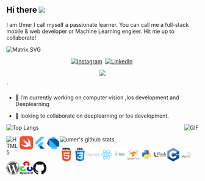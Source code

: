 <h2>Hi there <img src="https://media.giphy.com/media/hvRJCLFzcasrR4ia7z/giphy.gif" width="25px"></h2>

<p align="left"> 
 I am Umer  
 I call myself a passionate learner. You can call me a full-stack mobile & web developer or Machine Learning engieer.
 Hit me up to collaborate!
 
</p>

 ![Matrix SVG](https://raw.githubusercontent.com/rodrigograca31/rodrigograca31/master/matrix.svg)
 

<p align="center">
 <a href="https://www.instagram.com/mumerzia/?hl=en"><img src="https://img.shields.io/badge/instagram-%23E4405F.svg?&style=for-the-badge&logo=instagram&logoColor=white"  alt="Instagram" /></a>&nbsp;
 <a href="https://linkedin.com/in/muhammad-umer-zia"><img src="https://img.shields.io/badge/linkedin-%230077B5.svg?&style=for-the-badge&logo=linkedin&logoColor=white"  alt="LinkedIn" /></a>&nbsp;
 
 <p align="center"> 
  <img src="https://profile-counter.glitch.me/{umerzia-7001}/count.svg" />
</p>`
</p>

- 🔭 I’m currently working on computer vision ,Ios development and Deeplearning 

-  🤝  looking to collaborate on deeplearning or Ios development.


<img align="right" alt="GIF" src="https://media.giphy.com/media/RK5KD6UcUpAt92zZvt/giphy.gif" />


![Top Langs](https://github-readme-stats.vercel.app/api/top-langs/?username=umerzia-7001&layout=compact?&theme=radical)

![umer's github stats](https://github-readme-stats.vercel.app/api?username=umerzia-7001&theme=radical)
<img align="left" alt="HTML5" width="35px" src="https://camo.githubusercontent.com/064583e4d3473a4cfd8a68f1346cb3830a7b737c016332f88c7068fa0732818c/68747470733a2f2f656e637279707465642d74626e302e677374617469632e636f6d2f696d616765733f713d74626e253341414e64394763514655466b5a657a4f7869777249414d6c534d7038754c35626b38324e3137587a4d4b5126757371703d434155" />
<img align="left" alt="HTML5" width="35px" src="https://raw.githubusercontent.com/github/explore/80688e429a7d4ef2fca1e82350fe8e3517d3494d/topics/swift/swift.png" />
<img align="left" alt="HTML5" width="35px" src="https://raw.githubusercontent.com/github/explore/cebd63002168a05a6a642f309227eefeccd92950/topics/flutter/flutter.png" />
<img align="left" alt="HTML5" width="35px" src="https://raw.githubusercontent.com/github/explore/80688e429a7d4ef2fca1e82350fe8e3517d3494d/topics/dart/dart.png" />

<img align="left" alt="HTML5" width="35px" src="https://raw.githubusercontent.com/github/explore/80688e429a7d4ef2fca1e82350fe8e3517d3494d/topics/html/html.png" />
<img align="left" alt="CSS3" width="35px" src="https://raw.githubusercontent.com/github/explore/80688e429a7d4ef2fca1e82350fe8e3517d3494d/topics/css/css.png" />
<img align="left" alt="HTML5" width="35px" src="https://raw.githubusercontent.com/github/explore/80688e429a7d4ef2fca1e82350fe8e3517d3494d/topics/express/express.png" />
<img align="left" alt="HTML5" width="35px" src="https://raw.githubusercontent.com/github/explore/80688e429a7d4ef2fca1e82350fe8e3517d3494d/topics/react/react.png" />
<img align="left" alt="Java" width="35px" src="https://raw.githubusercontent.com/github/explore/80688e429a7d4ef2fca1e82350fe8e3517d3494d/topics/java/java.png" />
<img align="left" alt="HTML5" width="35px" src="https://raw.githubusercontent.com/github/explore/80688e429a7d4ef2fca1e82350fe8e3517d3494d/topics/tensorflow/tensorflow.png" />
<img align="left" alt="HTML5" width="35px" src="https://raw.githubusercontent.com/github/explore/80688e429a7d4ef2fca1e82350fe8e3517d3494d/topics/python/python.png" />
<img align="left" alt="HTML5" width="35px" src="https://raw.githubusercontent.com/github/explore/80688e429a7d4ef2fca1e82350fe8e3517d3494d/topics/flask/flask.png" />
<img align="left" alt="HTML5" width="35px" src="https://raw.githubusercontent.com/github/explore/80688e429a7d4ef2fca1e82350fe8e3517d3494d/topics/cpp/cpp.png" />
<img align="left" alt="MySQL" width="35px" src="https://raw.githubusercontent.com/github/explore/80688e429a7d4ef2fca1e82350fe8e3517d3494d/topics/mysql/mysql.png" />
<img align="left" alt="GitHub" width="35px" src="https://raw.githubusercontent.com/github/explore/78df643247d429f6cc873026c0622819ad797942/topics/wordpress/wordpress.png" />
<img align="left" alt="GitHub" width="35px" src="https://raw.githubusercontent.com/github/explore/78df643247d429f6cc873026c0622819ad797942/topics/opencv/opencv.png" />
<img align="left" alt="GitHub" width="35px" src="https://raw.githubusercontent.com/github/explore/78df643247d429f6cc873026c0622819ad797942/topics/github/github.png" />



<br>
